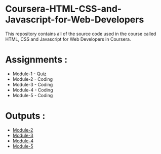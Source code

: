 # Coursera-HTML-CSS-and-Javascript-for-Web-Developers

This repository contains all of the source code used in the course called HTML, CSS and Javascript for Web Developers in Coursera.


# Assignments :

* Module-1 - Quiz 
* Module-2 - Coding
* Module-3 - Coding
* Module-4 - Coding
* Module-5 - Coding


# Outputs :

* [Module-2](https://rawcdn.githack.com/Ajay-durgesam/Ajay-durgesam.github.io/c9c9233337409f4dda023676bd047926f8bc6de7/module2/index.html)
* [Module-3](https://rawcdn.githack.com/Ajay-durgesam/Ajay-durgesam.github.io/c9c9233337409f4dda023676bd047926f8bc6de7/module3/index.html)
* [Module-4](https://rawcdn.githack.com/Ajay-durgesam/Ajay-durgesam.github.io/c9c9233337409f4dda023676bd047926f8bc6de7/module4/index.html)
* [Module-5](https://rawcdn.githack.com/Ajay-durgesam/Ajay-durgesam.github.io/ed01d839b46d4bd0a71773e8480f8037bb2543fe/module5/index.html)
